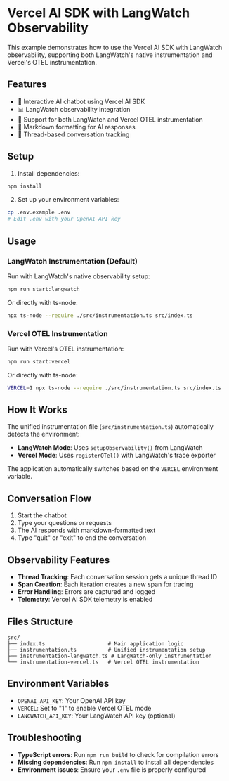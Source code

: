 # Vercel AI SDK with LangWatch Observability

This example demonstrates how to use the Vercel AI SDK with LangWatch observability, supporting both LangWatch's native instrumentation and Vercel's OTEL instrumentation.

## Features

- 🤖 Interactive AI chatbot using Vercel AI SDK
- 📊 LangWatch observability integration
- 🔄 Support for both LangWatch and Vercel OTEL instrumentation
- 🎨 Markdown formatting for AI responses
- 🧵 Thread-based conversation tracking

## Setup

1. Install dependencies:
```bash
npm install
```

2. Set up your environment variables:
```bash
cp .env.example .env
# Edit .env with your OpenAI API key
```

## Usage

### LangWatch Instrumentation (Default)

Run with LangWatch's native observability setup:

```bash
npm run start:langwatch
```

Or directly with ts-node:

```bash
npx ts-node --require ./src/instrumentation.ts src/index.ts
```

### Vercel OTEL Instrumentation

Run with Vercel's OTEL instrumentation:

```bash
npm run start:vercel
```

Or directly with ts-node:

```bash
VERCEL=1 npx ts-node --require ./src/instrumentation.ts src/index.ts
```

## How It Works

The unified instrumentation file (`src/instrumentation.ts`) automatically detects the environment:

- **LangWatch Mode**: Uses `setupObservability()` from LangWatch
- **Vercel Mode**: Uses `registerOTel()` with LangWatch's trace exporter

The application automatically switches based on the `VERCEL` environment variable.

## Conversation Flow

1. Start the chatbot
2. Type your questions or requests
3. The AI responds with markdown-formatted text
4. Type "quit" or "exit" to end the conversation

## Observability Features

- **Thread Tracking**: Each conversation session gets a unique thread ID
- **Span Creation**: Each iteration creates a new span for tracing
- **Error Handling**: Errors are captured and logged
- **Telemetry**: Vercel AI SDK telemetry is enabled

## Files Structure

```
src/
├── index.ts                    # Main application logic
├── instrumentation.ts          # Unified instrumentation setup
├── instrumentation-langwatch.ts # LangWatch-only instrumentation
└── instrumentation-vercel.ts   # Vercel OTEL instrumentation
```

## Environment Variables

- `OPENAI_API_KEY`: Your OpenAI API key
- `VERCEL`: Set to "1" to enable Vercel OTEL mode
- `LANGWATCH_API_KEY`: Your LangWatch API key (optional)

## Troubleshooting

- **TypeScript errors**: Run `npm run build` to check for compilation errors
- **Missing dependencies**: Run `npm install` to install all dependencies
- **Environment issues**: Ensure your `.env` file is properly configured
